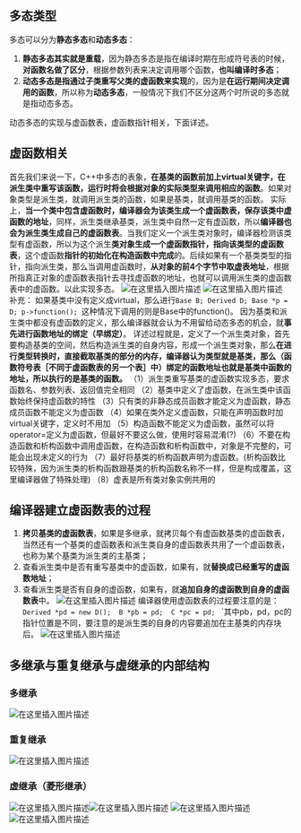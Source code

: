 ﻿## 多态类型
多态可以分为**静态多态**和**动态多态**：

 1. **静态多态其实就是重载**，因为静态多态是指在编译时期在形成符号表的时候，**对函数名做了区分**，根据参数列表来决定调用哪个函数，**也叫编译时多态**；
 2. **动态多态是指通过子类重写父类的虚函数来实现**的，因为是**在运行期间决定调用的函数**，所以称为**动态多态**，一般情况下我们不区分这两个时所说的多态就是指动态多态。

动态多态的实现与虚函数表，虚函数指针相关，下面详述。

## 虚函数相关
首先我们来说一下，C++中多态的表象，**在基类的函数前加上virtual关键字，在派生类中重写该函数，运行时将会根据对象的实际类型来调用相应的函数**。如果对象类型是派生类，就调用派生类的函数，如果是基类，就调用基类的函数。
实际上，**当一个类中包含虚函数时，编译器会为该类生成一个虚函数表，保存该类中虚函数的地址**，同样，派生类继承基类，派生类中自然一定有虚函数，所以**编译器也会为派生类生成自己的虚函数表**。当我们定义一个派生类对象时，编译器检测该类型有虚函数，所以为这个派生**类对象生成一个虚函数指针，指向该类型的虚函数表**，这个虚函数**指针的初始化在构造函数中完成**的。后续如果有一个基类类型的指针，指向派生类，那么当调用虚函数时，**从对象的前4个字节中取虚表地址**，根据所指真正对象的虚函数表指针去寻找虚函数的地址，也就可以调用派生类的虚函数表中的虚函数。以此实现多态。
 ![在这里插入图片描述](https://img-blog.csdnimg.cn/20190914165720280.png)
 ![在这里插入图片描述](https://img-blog.csdnimg.cn/20190914165725406.png)
补充：
如果基类中没有定义成virtual，那么进行`Base B; Derived D; Base *p = D; p->function(); `这种情况下调用的则是Base中的function()。
因为基类和派生类中都没有虚函数的定义，那么编译器就会认为不用留给动态多态的机会，就**事先进行函数地址的绑定（早绑定）**。
详述过程就是，定义了一个派生类对象，首先要构造基类的空间，然后构造派生类的自身内容，形成一个派生类对象，那么**在进行类型转换时，直接截取基类的部分的内存，编译器认为类型就是基类，那么（函数符号表［不同于虚函数表的另一个表］中）绑定的函数地址也就是基类中函数的地址，所以执行的是基类的函数。**
（1）派生类重写基类的虚函数实现多态，要求函数名、参数列表、返回值完全相同
（2）基类中定义了虚函数，在派生类中该函数始终保持虚函数的特性 
（3）只有类的非静态成员函数才能定义为虚函数，静态成员函数不能定义为虚函数 
（4）如果在类外定义虚函数，只能在声明函数时加virtual关键字，定义时不用加 
（5）构造函数不能定义为虚函数，虽然可以将operator=定义为虚函数，但最好不要这么做，使用时容易混淆(?) 
（6）不要在构造函数和析构函数中调用虚函数，在构造函数和析构函数中，对象是不完整的，可能会出现未定义的行为 
（7）最好将基类的析构函数声明为虚函数。(析构函数比较特殊，因为派生类的析构函数跟基类的析构函数名称不一样，但是构成覆盖，这里编译器做了特殊处理) 
（8）虚表是所有类对象实例共用的

## 编译器建立虚函数表的过程

 1. **拷贝基类的虚函数表**，如果是多继承，就拷贝每个有虚函数基类的虚函数表，当然还有一个基类的虚函数表和派生类自身的虚函数表共用了一个虚函数表，也称为某个基类为派生类的主基类；
 2.  查看派生类中是否有重写基类中的虚函数，如果有，就**替换成已经重写的虚函数地址**；
 3. 查看派生类是否有自身的虚函数，如果有，就**追加自身的虚函数到自身的虚函数表**中。
![在这里插入图片描述](https://img-blog.csdnimg.cn/2019091417051623.png?x-oss-process=image/watermark,type_ZmFuZ3poZW5naGVpdGk,shadow_10,text_aHR0cHM6Ly9ibG9nLmNzZG4ubmV0L1JhS2lSYUtpUmE=,size_16,color_FFFFFF,t_70)
编译器使用虚函数表的过程要注意的是：
`Derived *pd = new D();  B *pb = pd;  C *pc = pd; `
`其中pb，pd，pc的指针位置是不同，要注意的是派生类的自身的内容要追加在主基类的内存块后。
![在这里插入图片描述](https://img-blog.csdnimg.cn/20190914170535599.png)
## 	多继承与重复继承与虚继承的内部结构
### 多继承
![在这里插入图片描述](https://img-blog.csdnimg.cn/20190914201923919.png?x-oss-process=image/watermark,type_ZmFuZ3poZW5naGVpdGk,shadow_10,text_aHR0cHM6Ly9ibG9nLmNzZG4ubmV0L1JhS2lSYUtpUmE=,size_16,color_FFFFFF,t_70)
### 重复继承
![在这里插入图片描述](https://img-blog.csdnimg.cn/20190914201946518.png?x-oss-process=image/watermark,type_ZmFuZ3poZW5naGVpdGk,shadow_10,text_aHR0cHM6Ly9ibG9nLmNzZG4ubmV0L1JhS2lSYUtpUmE=,size_16,color_FFFFFF,t_70)
### 虚继承（菱形继承）
![在这里插入图片描述](https://img-blog.csdnimg.cn/20190914202028475.png)![在这里插入图片描述](https://img-blog.csdnimg.cn/20190914202059267.png)
![在这里插入图片描述](https://img-blog.csdnimg.cn/20190914202112393.png?x-oss-process=image/watermark,type_ZmFuZ3poZW5naGVpdGk,shadow_10,text_aHR0cHM6Ly9ibG9nLmNzZG4ubmV0L1JhS2lSYUtpUmE=,size_16,color_FFFFFF,t_70)
![在这里插入图片描述](https://img-blog.csdnimg.cn/20190914202120212.png?x-oss-process=image/watermark,type_ZmFuZ3poZW5naGVpdGk,shadow_10,text_aHR0cHM6Ly9ibG9nLmNzZG4ubmV0L1JhS2lSYUtpUmE=,size_16,color_FFFFFF,t_70)
